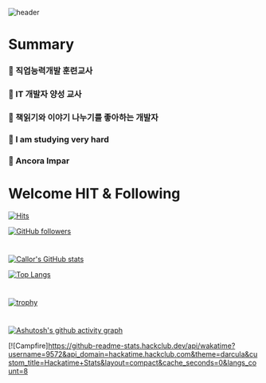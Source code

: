 ![header](https://capsule-render.vercel.app/api?type=transparent&color=auto&height=300&section=header&text=Welcome%20To%20Callor&fontSize=90)

# Summary
### :horse_racing: 직업능력개발 훈련교사
### :horse_racing: IT 개발자 양성 교사
### :horse_racing: 책읽기와 이야기 나누기를 좋아하는 개발자
### :racehorse: I am studying very hard
### :racehorse: Ancora Impar



# Welcome HIT & Following
[![Hits](https://hits.seeyoufarm.com/api/count/incr/badge.svg?url=https%3A%2F%2Fgithub.com%2Fcallor%2Fhit-counter&count_bg=%2379C83D&title_bg=%23555555&icon=twitter.svg&icon_color=%23E7E7E7&title=hits&edge_flat=false)](https://hits.seeyoufarm.com)

[![GitHub followers](https://img.shields.io/github/followers/callor?style=for-the-badge)](https://callor.com)
#
[![Callor's GitHub stats](https://github-readme-stats.vercel.app/api?username=callor&theme=dark&hide=contribs&count_private=true&show_icons=true)](https://callor.com)

[![Top Langs](https://github-readme-stats.vercel.app/api/top-langs/?username=callor&langs_count=20&theme=dark&layout=compact)](https://callor.com)
#
[![trophy](https://github-profile-trophy.vercel.app/?username=callor&theme=onedark&column=3&ranks=SSS)](https://github.com/ryo-ma/github-profile-trophy)
#
[![Ashutosh's github activity graph](https://github-readme-activity-graph.vercel.app/graph?username=callor&theme=react)](https://github.com/ashutosh00710/github-readme-activity-graph)

[![Campfire]https://github-readme-stats.hackclub.dev/api/wakatime?username=9572&api_domain=hackatime.hackclub.com&theme=darcula&custom_title=Hackatime+Stats&layout=compact&cache_seconds=0&langs_count=8

